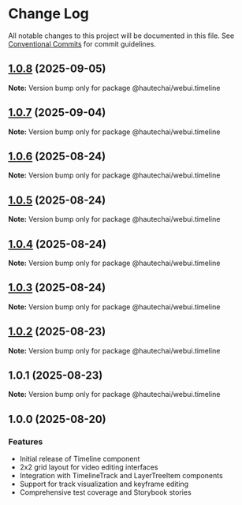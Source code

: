 # Change Log

All notable changes to this project will be documented in this file.
See [Conventional Commits](https://conventionalcommits.org) for commit guidelines.

## [1.0.8](https://github.com/HautechAI/webui/compare/@hautechai/webui.timeline@1.0.7...@hautechai/webui.timeline@1.0.8) (2025-09-05)

**Note:** Version bump only for package @hautechai/webui.timeline

## [1.0.7](https://github.com/HautechAI/webui/compare/@hautechai/webui.timeline@1.0.6...@hautechai/webui.timeline@1.0.7) (2025-09-04)

**Note:** Version bump only for package @hautechai/webui.timeline

## [1.0.6](https://github.com/HautechAI/webui/compare/@hautechai/webui.timeline@1.0.5...@hautechai/webui.timeline@1.0.6) (2025-08-24)

**Note:** Version bump only for package @hautechai/webui.timeline

## [1.0.5](https://github.com/HautechAI/webui/compare/@hautechai/webui.timeline@1.0.4...@hautechai/webui.timeline@1.0.5) (2025-08-24)

**Note:** Version bump only for package @hautechai/webui.timeline

## [1.0.4](https://github.com/HautechAI/webui/compare/@hautechai/webui.timeline@1.0.3...@hautechai/webui.timeline@1.0.4) (2025-08-24)

**Note:** Version bump only for package @hautechai/webui.timeline

## [1.0.3](https://github.com/HautechAI/webui/compare/@hautechai/webui.timeline@1.0.2...@hautechai/webui.timeline@1.0.3) (2025-08-24)

**Note:** Version bump only for package @hautechai/webui.timeline

## [1.0.2](https://github.com/HautechAI/webui/compare/@hautechai/webui.timeline@1.0.1...@hautechai/webui.timeline@1.0.2) (2025-08-23)

**Note:** Version bump only for package @hautechai/webui.timeline

## 1.0.1 (2025-08-23)

**Note:** Version bump only for package @hautechai/webui.timeline

## 1.0.0 (2025-08-20)

### Features

- Initial release of Timeline component
- 2x2 grid layout for video editing interfaces
- Integration with TimelineTrack and LayerTreeItem components
- Support for track visualization and keyframe editing
- Comprehensive test coverage and Storybook stories

